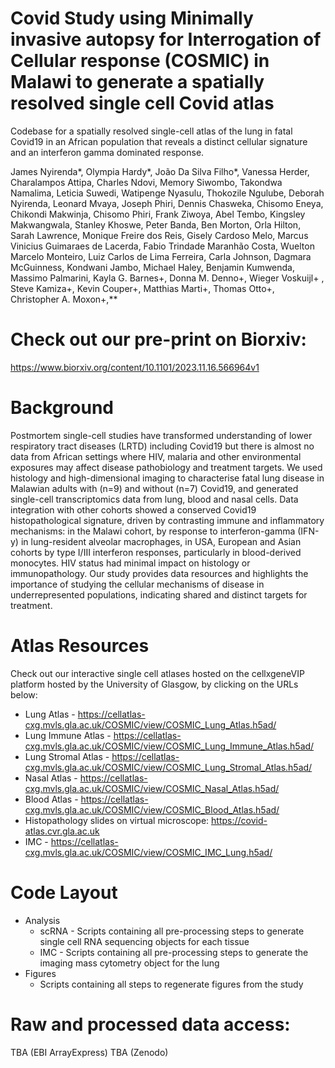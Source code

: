 # Covid Study using Minimally invasive autopsy for Interrogation of Cellular response (COSMIC) in Malawi to generate a spatially resolved single cell Covid atlas
Codebase for a spatially resolved single-cell atlas of the lung in fatal Covid19 in an African population that reveals a distinct cellular signature and an interferon gamma dominated response.

James Nyirenda*, Olympia Hardy*, João Da Silva Filho*, Vanessa Herder, Charalampos Attipa, Charles Ndovi, Memory Siwombo, Takondwa Namalima, Leticia Suwedi, Watipenge Nyasulu, Thokozile Ngulube, Deborah Nyirenda, Leonard Mvaya, Joseph Phiri, Dennis Chasweka, Chisomo Eneya, Chikondi Makwinja, Chisomo Phiri, Frank Ziwoya, Abel Tembo, Kingsley Makwangwala, Stanley Khoswe, Peter Banda, Ben Morton, Orla Hilton, Sarah Lawrence, Monique Freire dos Reis, Gisely Cardoso Melo, Marcus Vinicius Guimaraes de Lacerda, Fabio Trindade Maranhão Costa, Wuelton Marcelo Monteiro, Luiz Carlos de Lima Ferreira, Carla Johnson, Dagmara McGuinness, Kondwani Jambo, Michael Haley, Benjamin Kumwenda, Massimo Palmarini, Kayla G. Barnes+, Donna M. Denno+, Wieger Voskuijl+ , Steve Kamiza+, Kevin Couper+, Matthias Marti+, Thomas Otto+, Christopher A. Moxon+,**

# Check out our pre-print on Biorxiv:
https://www.biorxiv.org/content/10.1101/2023.11.16.566964v1

# Background
Postmortem single-cell studies have transformed understanding of lower respiratory tract diseases (LRTD) including Covid19 but there is almost no data from African settings where HIV, malaria and other environmental exposures may affect disease pathobiology and treatment targets. We used histology and high-dimensional imaging to characterise fatal lung disease in Malawian adults with (n=9) and without (n=7) Covid19, and generated single-cell transcriptomics data from lung, blood and nasal cells. Data integration with other cohorts showed a conserved Covid19 histopathological signature, driven by contrasting immune and inflammatory mechanisms: in the Malawi cohort, by response to interferon-gamma (IFN-y) in lung-resident alveolar macrophages, in USA, European and Asian cohorts by type I/III interferon responses, particularly in blood-derived monocytes. HIV status had minimal impact on histology or immunopathology. Our study provides data resources and highlights the importance of studying the cellular mechanisms of disease in underrepresented populations, indicating shared and distinct targets for treatment.

# Atlas Resources
Check out our interactive single cell atlases hosted on the cellxgeneVIP platform hosted by the University of Glasgow, by clicking on the URLs below:
* Lung Atlas - https://cellatlas-cxg.mvls.gla.ac.uk/COSMIC/view/COSMIC_Lung_Atlas.h5ad/
* Lung Immune Atlas - https://cellatlas-cxg.mvls.gla.ac.uk/COSMIC/view/COSMIC_Lung_Immune_Atlas.h5ad/
* Lung Stromal Atlas - https://cellatlas-cxg.mvls.gla.ac.uk/COSMIC/view/COSMIC_Lung_Stromal_Atlas.h5ad/
* Nasal Atlas - https://cellatlas-cxg.mvls.gla.ac.uk/COSMIC/view/COSMIC_Nasal_Atlas.h5ad/
* Blood Atlas - https://cellatlas-cxg.mvls.gla.ac.uk/COSMIC/view/COSMIC_Blood_Atlas.h5ad/
* Histopathology slides on virtual microscope: https://covid-atlas.cvr.gla.ac.uk
* IMC - https://cellatlas-cxg.mvls.gla.ac.uk/COSMIC/view/COSMIC_IMC_Lung.h5ad/

# Code Layout
  * Analysis
      * scRNA - Scripts containing all pre-processing steps to generate single cell RNA sequencing objects for each tissue
      * IMC - Scripts containing all pre-processing steps to generate the imaging mass cytometry object for the lung
  * Figures
      * Scripts containing all steps to regenerate figures from the study
   
# Raw and processed data access:
TBA (EBI ArrayExpress)
TBA (Zenodo)
